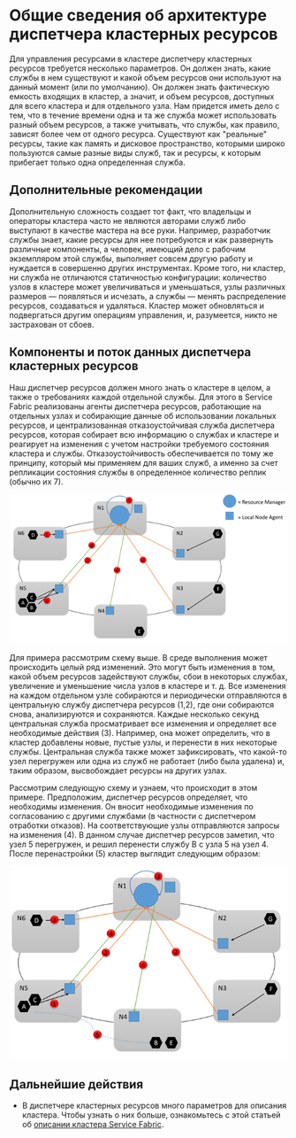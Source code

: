 <properties
   pageTitle="Архитектура диспетчера ресурсов | Microsoft Azure"
   description="Общие сведения об архитектуре диспетчера кластерных ресурсов Service Fabric."
   services="service-fabric"
   documentationCenter=".net"
   authors="masnider"
   manager="timlt"
   editor=""/>

<tags
   ms.service="Service-Fabric"
   ms.devlang="dotnet"
   ms.topic="article"
   ms.tgt_pltfrm="NA"
   ms.workload="NA"
   ms.date="05/20/2016"
   ms.author="masnider"/>

# Общие сведения об архитектуре диспетчера кластерных ресурсов
Для управления ресурсами в кластере диспетчеру кластерных ресурсов требуется несколько параметров. Он должен знать, какие службы в нем существуют и какой объем ресурсов они используют на данный момент (или по умолчанию). Он должен знать фактическую емкость входящих в кластер, а значит, и объем ресурсов, доступных для всего кластера и для отдельного узла. Нам придется иметь дело с тем, что в течение времени одна и та же служба может использовать разный объем ресурсов, а также учитывать, что службы, как правило, зависят более чем от одного ресурса. Существуют как "реальные" ресурсы, такие как память и дисковое пространство, которыми широко пользуются самые разные виды служб, так и ресурсы, к которым прибегает только одна определенная служба.

## Дополнительные рекомендации
Дополнительную сложность создает тот факт, что владельцы и операторы кластера часто не являются авторами служб либо выступают в качестве мастера на все руки. Например, разработчик службы знает, какие ресурсы для нее потребуются и как развернуть различные компоненты, а человек, имеющий дело с рабочим экземпляром этой службы, выполняет совсем другую работу и нуждается в совершенно других инструментах. Кроме того, ни кластер, ни служба не отличаются статичностью конфигурации: количество узлов в кластере может увеличиваться и уменьшаться, узлы различных размеров — появляться и исчезать, а службы — менять распределение ресурсов, создаваться и удаляться. Кластер может обновляться и подвергаться другим операциям управления, и, разумеется, никто не застрахован от сбоев.

## Компоненты и поток данных диспетчера кластерных ресурсов
Наш диспетчер ресурсов должен много знать о кластере в целом, а также о требованиях каждой отдельной службы. Для этого в Service Fabric реализованы агенты диспетчера ресурсов, работающие на отдельных узлах и собирающие данные об использовании локальных ресурсов, и централизованная отказоустойчивая служба диспетчера ресурсов, которая собирает всю информацию о службах и кластере и реагирует на изменения с учетом настройки требуемого состояния кластера и службы. Отказоустойчивость обеспечивается по тому же принципу, который мы применяем для ваших служб, а именно за счет репликации состояния службы в определенное количество реплик (обычно их 7).

![Архитектура балансировщика ресурсов][Image1]

Для примера рассмотрим схему выше. В среде выполнения может происходить целый ряд изменений. Это могут быть изменения в том, какой объем ресурсов задействуют службы, сбои в некоторых службах, увеличение и уменьшение числа узлов в кластере и т. д. Все изменения на каждом отдельном узле собираются и периодически отправляются в центральную службу диспетчера ресурсов (1,2), где они собираются снова, анализируются и сохраняются. Каждые несколько секунд центральная служба просматривает все изменения и определяет все необходимые действия (3). Например, она может определить, что в кластер добавлены новые, пустые узлы, и перенести в них некоторые службы. Центральная служба также может зафиксировать, что какой-то узел перегружен или одна из служб не работает (либо была удалена) и, таким образом, высвобождает ресурсы на других узлах.

Рассмотрим следующую схему и узнаем, что происходит в этом примере. Предположим, диспетчер ресурсов определяет, что необходимы изменения. Он вносит необходимые изменения по согласованию с другими службами (в частности с диспетчером отработки отказов). На соответствующие узлы отправляются запросы на изменения (4). В данном случае диспетчер ресурсов заметил, что узел 5 перегружен, и решил перенести службу B с узла 5 на узел 4. После перенастройки (5) кластер выглядит следующим образом:

![Архитектура балансировщика ресурсов][Image2]

## Дальнейшие действия
- В диспетчере кластерных ресурсов много параметров для описания кластера. Чтобы узнать о них больше, ознакомьтесь с этой статьей об [описании кластера Service Fabric](service-fabric-cluster-resource-manager-cluster-description.md).

[Image1]: ./media/service-fabric-cluster-resource-manager-architecture/Service-Fabric-Resource-Manager-Architecture-Activity-1.png
[Image2]: ./media/service-fabric-cluster-resource-manager-architecture/Service-Fabric-Resource-Manager-Architecture-Activity-2.png

<!---HONumber=AcomDC_0525_2016-->